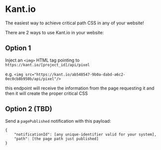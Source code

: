 # Kant.io

The easiest way to achieve critical path CSS in any of your website!

There are 2 ways to use Kant.io in your website:

## Option 1

Inject an `<img>` HTML tag pointing to `https://kant.io/[project_id]/api/pixel`

e.g.
`<img src="https://kant.io/ab548547-9b0a-dabd-a6c2-0ec0cb8b950b/api/pixel"/>`

this endpoint will receive the information from the page requesting it and then it will create the proper critical CSS

## Option 2 (TBD)

Send a `pagePublished` notification with this payload:

    {
        "notificationId": [any unique-identifier valid for your system],
        "path": [the page path just published]
    }
